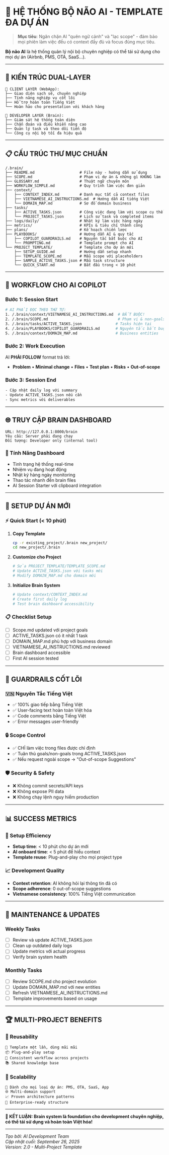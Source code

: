 # 🧠 HỆ THỐNG BỘ NÃO AI - TEMPLATE ĐA DỰ ÁN

> **Mục tiêu**: Ngăn chặn AI "quên ngữ cảnh" và "lạc scope" - đảm bảo mọi phiên làm việc đều có context đầy đủ và focus đúng mục tiêu.

**Bộ não AI** là hệ thống quản lý nội bộ chuyên nghiệp có thể tái sử dụng cho mọi dự án (Airbnb, PMS, OTA, SaaS...).

---

## 🎯 **KIẾN TRÚC DUAL-LAYER**

```
👥 CLIENT LAYER (WebApp):
├── Giao diện sạch sẽ, chuyên nghiệp
├── Tính năng nghiệp vụ cốt lõi
├── Hỗ trợ hoàn toàn Tiếng Việt
└── Hoàn hảo cho presentation với khách hàng

🧠 DEVELOPER LAYER (Brain):
├── Giám sát hệ thống toàn diện
├── Chẩn đoán và điều khiển nâng cao  
├── Quản lý task và theo dõi tiến độ
└── Công cụ nội bộ tối đa hiệu quả
```

---

## 📋 **CẤU TRÚC THƯ MỤC CHUẨN**

```
/.brain/
├── README.md                    # File này - hướng dẫn sử dụng
├── SCOPE.md                     # Phạm vi dự án & những gì KHÔNG làm
├── GLOSSARY.md                  # Thuật ngữ chuyên môn
├── WORKFLOW_SIMPLE.md           # Quy trình làm việc đơn giản
├── context/
│   ├── CONTEXT_INDEX.md         # Danh mục tất cả context files
│   ├── VIETNAMESE_AI_INSTRUCTIONS.md  # Hướng dẫn AI tiếng Việt
│   └── DOMAIN_MAP.md            # Sơ đồ domain business
├── tasks/
│   ├── ACTIVE_TASKS.json        # Công việc đang làm với scope cụ thể
│   └── PROJECT_TASKS.json       # Lịch sử task và completed items
├── logs/daily/                  # Nhật ký làm việc hàng ngày
├── metrics/                     # KPIs & tiêu chí thành công
├── plans/                       # Kế hoạch chiến lược
├── PLAYBOOKS/                   # Hướng dẫn AI & quy tắc
│   ├── COPILOT_GUARDRAILS.md    # Nguyên tắc bắt buộc cho AI
│   └── PROMPTING.md             # Template prompt cho AI
└── PROJECT_TEMPLATE/            # Template cho dự án mới
    ├── SETUP_GUIDE.md           # Hướng dẫn setup nhanh
    ├── TEMPLATE_SCOPE.md        # Mẫu scope với placeholders
    ├── SAMPLE_ACTIVE_TASKS.json # Mẫu task structure
    └── QUICK_START.md           # Bắt đầu trong < 10 phút
```

---

## 🚀 **WORKFLOW CHO AI COPILOT**

### **Bước 1: Session Start**
```bash
# AI PHẢI ĐỌC THEO THỨ TỰ:
1. /.brain/context/VIETNAMESE_AI_INSTRUCTIONS.md  # BẮT BUỘC!
2. /.brain/SCOPE.md                               # Phạm vi & non-goals  
3. /.brain/tasks/ACTIVE_TASKS.json               # Tasks hiện tại
4. /.brain/PLAYBOOKS/COPILOT_GUARDRAILS.md       # Nguyên tắc bắt buộc
5. /.brain/context/DOMAIN_MAP.md                 # Business entities
```

### **Bước 2: Work Execution**
AI **PHẢI FOLLOW** format trả lời:
- **Problem** • **Minimal change** • **Files** • **Test plan** • **Risks** • **Out-of-scope**

### **Bước 3: Session End**
```bash
- Cập nhật daily log với summary
- Update ACTIVE_TASKS.json nếu cần
- Sync metrics với deliverables
```

---

## 🌐 **TRUY CẬP BRAIN DASHBOARD** 

```
URL: http://127.0.0.1:8000/brain
Yêu cầu: Server phải đang chạy
Đối tượng: Developer only (internal tool)
```

### **🎯 Tính Năng Dashboard**
- Tình trạng hệ thống real-time
- Nhiệm vụ đang hoạt động
- Nhật ký hàng ngày monitoring  
- Thao tác nhanh đến brain files
- AI Session Starter với clipboard integration

---

## 🔧 **SETUP DỰ ÁN MỚI**

### **⚡ Quick Start (< 10 phút)**

1. **Copy Template**
   ```bash
   cp -r existing_project/.brain new_project/
   cd new_project/.brain
   ```

2. **Customize cho Project**
   ```bash
   # Sửa PROJECT_TEMPLATE/TEMPLATE_SCOPE.md
   # Update ACTIVE_TASKS.json với tasks mới
   # Modify DOMAIN_MAP.md cho domain mới
   ```

3. **Initialize Brain System**
   ```bash
   # Update context/CONTEXT_INDEX.md
   # Create first daily log
   # Test brain dashboard accessibility
   ```

### **📋 Checklist Setup**
- [ ] Scope.md updated với project goals
- [ ] ACTIVE_TASKS.json có ít nhất 1 task
- [ ] DOMAIN_MAP.md phù hợp với business domain  
- [ ] VIETNAMESE_AI_INSTRUCTIONS.md reviewed
- [ ] Brain dashboard accessible
- [ ] First AI session tested

---

## 🎯 **GUARDRAILS CỐT LÕI**

### **🇻🇳 Nguyên Tắc Tiếng Việt**
- ✅ 100% giao tiếp bằng Tiếng Việt
- ✅ User-facing text hoàn toàn Việt hóa
- ✅ Code comments bằng Tiếng Việt
- ✅ Error messages user-friendly

### **🔒 Scope Control**
- ✅ CHỈ làm việc trong files được chỉ định
- ✅ Tuân thủ goals/non-goals trong ACTIVE_TASKS.json
- ✅ Nếu request ngoài scope → "Out-of-scope Suggestions"

### **🛡️ Security & Safety**
- ❌ Không commit secrets/API keys
- ❌ Không expose PII data  
- ❌ Không chạy lệnh nguy hiểm production

---

## 📊 **SUCCESS METRICS**

### **🚀 Setup Efficiency**
- **Setup time**: < 10 phút cho dự án mới
- **AI onboard time**: < 5 phút để hiểu context
- **Template reuse**: Plug-and-play cho mọi project type

### **📈 Development Quality**  
- **Context retention**: AI không hỏi lại thông tin đã có
- **Scope adherence**: 0 out-of-scope suggestions
- **Vietnamese consistency**: 100% Tiếng Việt communication

---

## 🔄 **MAINTENANCE & UPDATES**

### **Weekly Tasks**
- [ ] Review và update ACTIVE_TASKS.json
- [ ] Clean up outdated daily logs  
- [ ] Update metrics với actual progress
- [ ] Verify brain system health

### **Monthly Tasks**
- [ ] Review SCOPE.md cho project evolution
- [ ] Update DOMAIN_MAP.md với new entities
- [ ] Refresh VIETNAMESE_AI_INSTRUCTIONS.md
- [ ] Template improvements based on usage

---

## 🏆 **MULTI-PROJECT BENEFITS**

### **💎 Reusability**
```
🔄 Template một lần, dùng mãi mãi
📦 Plug-and-play setup
🎯 Consistent workflow across projects
📚 Shared knowledge base
```

### **💎 Scalability**
```
🏢 Dành cho mọi loại dự án: PMS, OTA, SaaS, App
🌐 Multi-domain support  
📈 Proven architecture patterns
🚀 Enterprise-ready structure
```

---

**🎯 KẾT LUẬN: Brain system là foundation cho development chuyên nghiệp, có thể tái sử dụng và hoàn toàn Việt hóa!**

---

*Tạo bởi: AI Development Team*  
*Cập nhật cuối: September 26, 2025*  
*Version: 2.0 - Multi-Project Template*